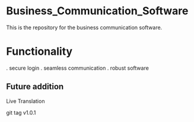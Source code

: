 # Business_Communication_Software

This is the repository for the business communication software.

# Functionality
. secure login
. seamless communication 
. robust software

## Future addition 
Live Translation

git tag v1.0.1
